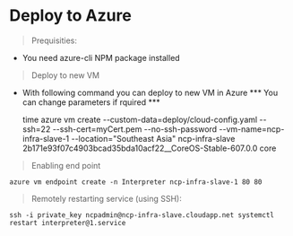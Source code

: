 Deploy to Azure
===============

> Prequisities:

* You need azure-cli NPM package installed

> Deploy to new VM

* With following command you can deploy to new VM in Azure
*** You can change parameters if rquired ***

    time azure vm create --custom-data=deploy/cloud-config.yaml --ssh=22 --ssh-cert=myCert.pem  --no-ssh-password --vm-name=ncp-infra-slave-1 --location="Southeast Asia" ncp-infra-slave 2b171e93f07c4903bcad35bda10acf22__CoreOS-Stable-607.0.0 core

> Enabling end point

    azure vm endpoint create -n Interpreter ncp-infra-slave-1 80 80

> Remotely restarting service (using SSH):

    ssh -i private_key ncpadmin@ncp-infra-slave.cloudapp.net systemctl restart interpreter@1.service
